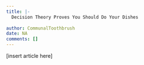 ```yaml
---
title: |-
  Decision Theory Proves You Should Do Your Dishes
                 
author: CommunalToothbrush
date: NA
comments: []
---
```


[insert article here]